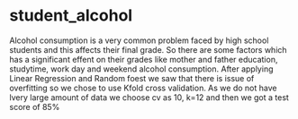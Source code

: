 # student_alcohol
Alcohol consumption is a very common problem faced by high school students and this affects their final grade.
So there are some factors which has a significant effent on their grades like mother and father education, studytime, work day and weekend alcohol consumption.
After applying Linear Regression and Random foest we saw that there is issue of overfitting so we chose to use Kfold cross validation. As we do not have lvery large amount of data
we choose cv as 10, k=12 and then we got a test score of 85%
